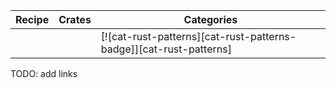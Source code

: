 | Recipe | Crates | Categories |
|--------|--------|------------|
|  |  | [![cat-rust-patterns][cat-rust-patterns-badge]][cat-rust-patterns] |

<div class="hidden">
TODO: add links
</div>
